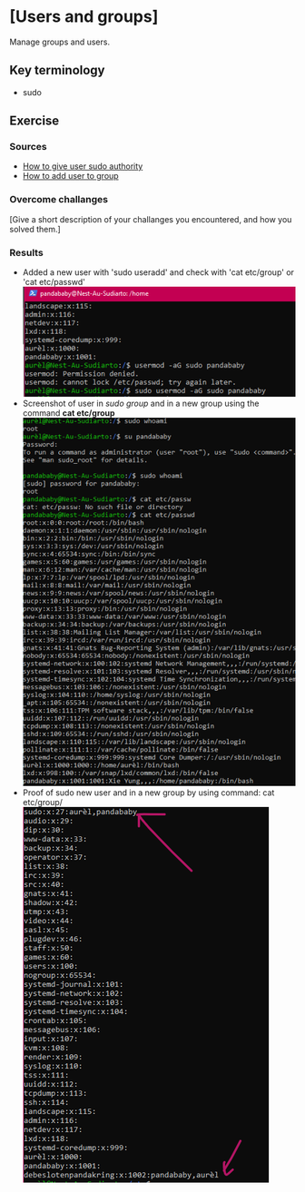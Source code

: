 # [Users and groups]
Manage groups and users.

## Key terminology
- sudo

## Exercise
### Sources
- [How to give user sudo authority](https://linuxize.com/post/how-to-add-user-to-sudoers-in-ubuntu/)
- [How to add user to group](https://linuxize.com/post/how-to-add-user-to-group-in-linux/)

### Overcome challanges
[Give a short description of your challanges you encountered, and how you solved them.]

### Results
- Added a new user with 'sudo useradd' and check with 'cat etc/group' or 'cat etc/passwd'
  ![Add a new user](../00_includes/04-LIN_sudoNewUser.png)
- Screenshot of user in *sudo group* and in a new group using the command **cat etc/group**
  ![add new user in map](../00_includes/04-LIN_sudoNewUserInMap.png)
- Proof of sudo new user and in a new group by using command: cat etc/group/ 
  ![proof sudo group](../00_includes/04-LIN_proofSudoGroup.png)

